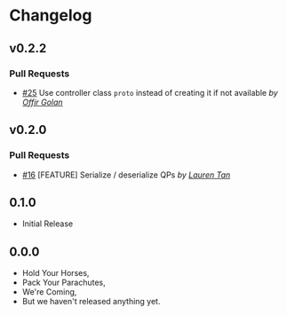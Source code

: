 Changelog
=========

## v0.2.2

### Pull Requests

- [#25](https://github.com/offirgolan/ember-parachute/pull/25)  Use controller class `proto` instead of creating it if not available  *by [Offir Golan](https://github.com/offirgolan)*

## v0.2.0

### Pull Requests

- [#16](https://github.com/offirgolan/ember-parachute/pull/16)  [FEATURE] Serialize / deserialize QPs  *by [Lauren Tan](https://github.com/poteto)*

## 0.1.0

- Initial Release

## 0.0.0

- Hold Your Horses,
- Pack Your Parachutes,
- We're Coming,
- But we haven't released anything yet.
